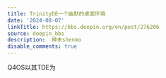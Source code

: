 ```yaml
---
title: TrinityDE一个幽默的桌面环境
date: '2024-08-07'
linkTitle: https://bbs.deepin.org/en/post/276206
source: deepin_bbs
description:  神末shenmo 
disable_comments: true
---
```

Q4OS以其TDE为
